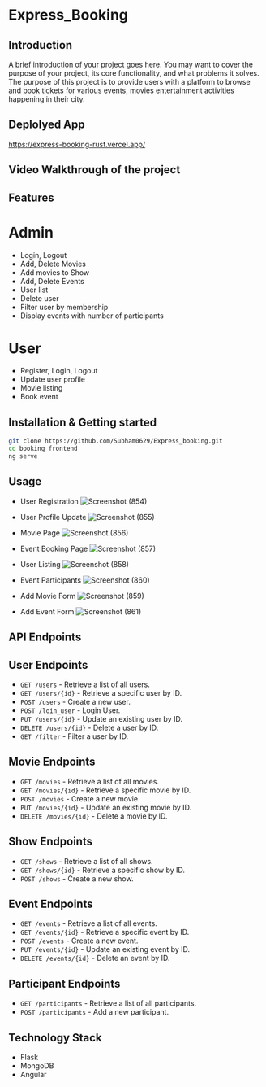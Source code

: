 # Express_Booking

## Introduction
A brief introduction of your project goes here. You may want to cover the purpose of your project, its core functionality, and what problems it solves.
The purpose of this project is to provide users with a platform to browse and book tickets for various events, movies entertainment activities happening in their city.

## Deplolyed App
https://express-booking-rust.vercel.app/

## Video Walkthrough of the project

## Features

# Admin
- Login, Logout
- Add, Delete Movies
- Add movies to Show
- Add, Delete Events
- User list
- Delete user
- Filter user by membership
- Display events with number of participants
# User
- Register, Login, Logout
- Update user profile
- Movie listing
- Book event


## Installation & Getting started

```bash
git clone https://github.com/Subham0629/Express_booking.git
cd booking_frontend
ng serve
```

## Usage

- User Registration
  ![Screenshot (854)](https://github.com/Subham0629/Express_booking/assets/112814727/f1cd8d51-3767-4cb7-bef2-5c50ba556d03)
  
- User Profile Update
  ![Screenshot (855)](https://github.com/Subham0629/Express_booking/assets/112814727/1499f400-86ce-4846-b72f-63ccea66b7ba)
  
- Movie Page
  ![Screenshot (856)](https://github.com/Subham0629/Express_booking/assets/112814727/058b6c82-fc37-4124-8769-7732c9392fcc)
  
- Event Booking Page
  ![Screenshot (857)](https://github.com/Subham0629/Express_booking/assets/112814727/582cac5f-4217-4077-9c41-64474d146288)
  
- User Listing
  ![Screenshot (858)](https://github.com/Subham0629/Express_booking/assets/112814727/be580785-1bec-47ed-a707-7973cbbde2a5)
  
- Event Participants
  ![Screenshot (860)](https://github.com/Subham0629/Express_booking/assets/112814727/fe4c0fc8-4ea3-4e26-b173-4491de1cbed8)
  
- Add Movie Form
  ![Screenshot (859)](https://github.com/Subham0629/Express_booking/assets/112814727/2199b004-469b-48fa-861c-a6506764e3fd)
  
- Add Event Form
  ![Screenshot (861)](https://github.com/Subham0629/Express_booking/assets/112814727/ad88104a-204f-4c3e-8f2b-07b0f40bff92)


## API Endpoints
## User Endpoints

- `GET /users` - Retrieve a list of all users.
- `GET /users/{id}` - Retrieve a specific user by ID.
- `POST /users` - Create a new user.
- `POST /loin_user` - Login User.
- `PUT /users/{id}` - Update an existing user by ID.
- `DELETE /users/{id}` - Delete a user by ID.
- `GET /filter` - Filter a user by ID.

## Movie Endpoints

- `GET /movies` - Retrieve a list of all movies.
- `GET /movies/{id}` - Retrieve a specific movie by ID.
- `POST /movies` - Create a new movie.
- `PUT /movies/{id}` - Update an existing movie by ID.
- `DELETE /movies/{id}` - Delete a movie by ID.

## Show Endpoints

- `GET /shows` - Retrieve a list of all shows.
- `GET /shows/{id}` - Retrieve a specific show by ID.
- `POST /shows` - Create a new show.

## Event Endpoints

- `GET /events` - Retrieve a list of all events.
- `GET /events/{id}` - Retrieve a specific event by ID.
- `POST /events` - Create a new event.
- `PUT /events/{id}` - Update an existing event by ID.
- `DELETE /events/{id}` - Delete an event by ID.

## Participant Endpoints

- `GET /participants` - Retrieve a list of all participants.
- `POST /participants` - Add  a new participant.


## Technology Stack

- Flask
- MongoDB
- Angular
